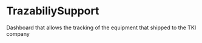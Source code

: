 # TrazabiliySupport
Dashboard that allows the tracking of the equipment that shipped to the TKI company